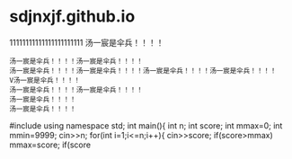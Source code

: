 # sdjnxjf.github.io
<html>
  <title>
    网站
  </title>
  <body>
    11111111111111111111111
    汤一宸是伞兵！！！！
    
    汤一宸是伞兵！！！！汤一宸是伞兵！！！！
    汤一宸是伞兵！！！！汤一宸是伞兵！！！！汤一宸是伞兵！！！！汤一宸是伞兵！！！！
    V汤一宸是伞兵！！！！
    汤一宸是伞兵！！！！汤一宸是伞兵！！！！
    汤一宸是伞兵！！！！
    汤一宸是伞兵！！！！
  </body>
</html>
#include <bits/stdc++.h>
using namespace std;
int main(){
	int n;
	int score;
	int mmax=0;
	int mmin=9999;
	cin>>n;
	for(int i=1;i<=n;i++){
	    cin>>score; 
	if(score>mmax)
	     mmax=score;
    if(score<mmin)
	     mmin=score;
	return 0;
   }
   cout<<mmax-mmin;
   return 0;
}
